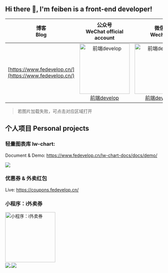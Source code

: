 <!--
**AD-feiben/AD-feiben** is a ✨ _special_ ✨ repository because its `README.md` (this file) appears on your GitHub profile.

Here are some ideas to get you started:

- 🔭 I’m currently working on ...
- 🌱 I’m currently learning ...
- 👯 I’m looking to collaborate on ...
- 🤔 I’m looking for help with ...
- 💬 Ask me about ...
- 📫 How to reach me: ...
- 😄 Pronouns: ...
- ⚡ Fun fact: ...
-->

## Hi there 👋, I'm feiben is a front-end developer!

| 博客<br>Blog | 公众号<br>WeChat official account | 微信<br>Wechat | 机器人，加群<br>WeChat robot、Join the WeChat group |
| :--: | :--: | :--: | :--: |
| [https://www.fedevelop.cn/](https://www.fedevelop.cn/) | <a href="https://feiben-1253434158.cos.ap-guangzhou.myqcloud.com/PicGo/qrcode_for_gh_6c8243f94d03_258.jpg"><img alt="前端develop" src="https://feiben-1253434158.cos.ap-guangzhou.myqcloud.com/PicGo/qrcode_for_gh_6c8243f94d03_258.jpg" width="160"> <br> 前端develop</a> | <a href="https://feiben-1253434158.cos.ap-guangzhou.myqcloud.com/PicGo/IMG_3501.JPG"><img alt="前端develop" src="https://feiben-1253434158.cos.ap-guangzhou.myqcloud.com/PicGo/IMG_3501.JPG" width="160"> <br> 前端develop</a> | <a href="https://feiben-1253434158.cos.ap-guangzhou.myqcloud.com/PicGo/IMG_3500.JPG"><img alt="前端develop~助理" src="https://feiben-1253434158.cos.ap-guangzhou.myqcloud.com/PicGo/IMG_3500.JPG" width="160"> <br> 前端develop~助理</a> |

> 若图片加载失败，可点击对应区域打开


## 个人项目 Personal projects

### 轻量图表库 lw-chart: 

  Document & Demo: https://www.fedevelop.cn/lw-chart-docs/docs/demo/

  <a href="https://github.com/AD-feiben/lw-chart" target="__blank">
    <img align="center" src="https://github-readme-stats.vercel.app/api/pin/?username=ad-feiben&repo=lw-chart" />
  </a>

### 优惠券 & 外卖红包
  
  Live: https://coupons.fedevelop.cn/

### 小程序：i外卖券
  
  <img alt="小程序：i外卖券" src="https://feiben-1253434158.cos.ap-guangzhou.myqcloud.com/PicGo/IMG_1995.JPG" width="160">

<br>

<a href="https://github.com/AD-feiben">
  <img align="center" src="https://github-readme-stats.vercel.app/api?username=ad-feiben&show_icons=true&hide_title=true"/>
  <img align="center" src="https://github-readme-stats.vercel.app/api/top-langs/?username=ad-feiben&layout=compact" />
</a>

